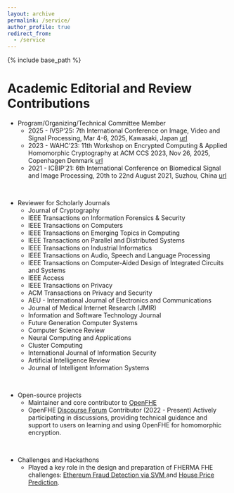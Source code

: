 ```yaml
---
layout: archive
permalink: /service/
author_profile: true
redirect_from:
  - /service
---
```


{% include base_path %}

Academic Editorial and Review Contributions 
======
* Program/Organizing/Technical Committee Member
  * 2025 - IVSP’25: 7th International Conference on Image, Video and Signal Processing, Mar 4-6, 2025, Kawasaki, Japan [url](https://ivsp.net/index.html)
  * 2023 - WAHC’23: 11th Workshop on Encrypted Computing & Applied Homomorphic Cryptography at ACM CCS 2023, Nov 26, 2025, Copenhagen Denmark [url](https://homomorphicencryption.org/workshops-wahc23/)
  * 2021  - ICBIP’21: 6th International Conference on Biomedical Signal and Image Processing, 20th to 22nd August 2021, Suzhou, China [url](https://www.icbip.org/icbip2021.html)


&nbsp;

* Reviewer for Scholarly Journals
  * Journal of Cryptography
  * IEEE Transactions on Information Forensics & Security
  * IEEE Transactions on Computers
  * IEEE Transactions on Emerging Topics in Computing
  * IEEE Transactions on Parallel and Distributed Systems
  * IEEE Transactions on Industrial Informatics
  * IEEE Transactions on Audio, Speech and Language Processing
  * IEEE Transactions on Computer-Aided Design of Integrated Circuits and Systems
  * IEEE Access
  * IEEE Transactions on Privacy
  * ACM Transactions on Privacy and Security
  * AEU - International Journal of Electronics and Communications
  * Journal of Medical Internet Research (JMIR)
  * Information and Software Technology Journal
  * Future Generation Computer Systems
  * Computer Science Review
  * Neural Computing and Applications
  * Cluster Computing
  * International Journal of Information Security
  * Artificial Intelligence Review
  * Journal of Intelligent Information Systems

&nbsp;

* Open-source projects
  * Maintainer and core contributor to [OpenFHE](https://github.com/openfheorg/openfhe-development)
  * OpenFHE [Discourse Forum](https://openfhe.discourse.group/) Contributor (2022 - Present)
      Actively participating in discussions, providing technical guidance and support to users on learning and using OpenFHE for homomorphic encryption.

&nbsp;

* Challenges and Hackathons
  * Played a key role in the design and preparation of FHERMA FHE challenges: [Ethereum Fraud Detection via SVM
](https://fherma.io/challenges/66e8180996829cc963805ffb/overview) and [House Price Prediction](https://fherma.io/challenges/676035a7890eef39561cf7c9/overview).
